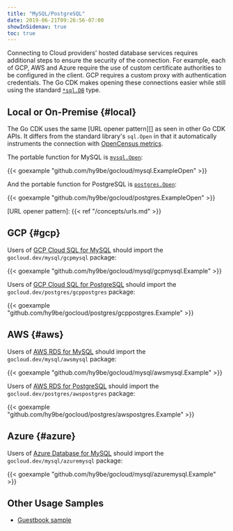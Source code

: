 ```yaml
---
title: "MySQL/PostgreSQL"
date: 2019-06-21T09:26:56-07:00
showInSidenav: true
toc: true
---
```


Connecting to Cloud providers' hosted database services requires additional
steps to ensure the security of the connection. For example, each of GCP,
AWS and Azure require the use of custom certificate authorities to be
configured in the client. GCP requires a custom proxy with authentication
credentials. The Go CDK makes opening these connections easier while still
using the standard [`*sql.DB`][] type.

[`*sql.DB`]: https://godoc.org/database/sql#DB

<!--more-->

## Local or On-Premise {#local}

The Go CDK uses the same [URL opener pattern][] as seen in other Go CDK APIs. It
differs from the standard library's `sql.Open` in that it automatically
instruments the connection with [OpenCensus metrics][].

The portable function for MySQL is [`mysql.Open`][]:

{{< goexample "github.com/hy9be/gocloud/mysql.ExampleOpen" >}}

And the portable function for PostgreSQL is [`postgres.Open`][]:

{{< goexample "github.com/hy9be/gocloud/postgres.ExampleOpen" >}}

[`mysql.Open`]: https://godoc.org/gocloud.dev/mysql#Open
[OpenCensus metrics]: https://opencensus.io/integrations/sql/go_sql/
[`postgres.Open`]: https://godoc.org/gocloud.dev/postgres#Open
[URL opener pattern]: {{< ref "/concepts/urls.md" >}}

## GCP {#gcp}

Users of [GCP Cloud SQL for MySQL][] should import the `gocloud.dev/mysql/gcpmysql` package:

{{< goexample "github.com/hy9be/gocloud/mysql/gcpmysql.Example" >}}

Users of [GCP Cloud SQL for PostgreSQL][] should import the `gocloud.dev/postgres/gcppostgres` package:

{{< goexample "github.com/hy9be/gocloud/postgres/gcppostgres.Example" >}}

[GCP Cloud SQL for MySQL]: https://cloud.google.com/sql/docs/mysql/
[GCP Cloud SQL for PostgreSQL]: https://cloud.google.com/sql/docs/postgres/

## AWS {#aws}

Users of [AWS RDS for MySQL][] should import the `gocloud.dev/mysql/awsmysql` package:

{{< goexample "github.com/hy9be/gocloud/mysql/awsmysql.Example" >}}

Users of [AWS RDS for PostgreSQL][] should import the `gocloud.dev/postgres/awspostgres` package:

{{< goexample "github.com/hy9be/gocloud/postgres/awspostgres.Example" >}}

[AWS RDS for MySQL]: https://aws.amazon.com/rds/mysql/
[AWS RDS for PostgreSQL]: https://aws.amazon.com/rds/postgresql/

## Azure {#azure}

Users of [Azure Database for MySQL][] should import the `gocloud.dev/mysql/azuremysql` package:

{{< goexample "github.com/hy9be/gocloud/mysql/azuremysql.Example" >}}

[Azure Database for MySQL]: https://azure.microsoft.com/en-us/services/mysql/

## Other Usage Samples

* [Guestbook sample](https://gocloud.dev/tutorials/guestbook/)

